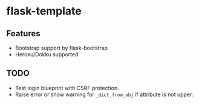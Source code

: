 # flask-template

## Features

- Bootstrap support by flask-bootstrap
- Heroku/Dokku supported

## TODO

- Test login blueprint with CSRF protection.
- Raise error or show warning for ```_dict_from_obj``` if attribute is not upper.
 